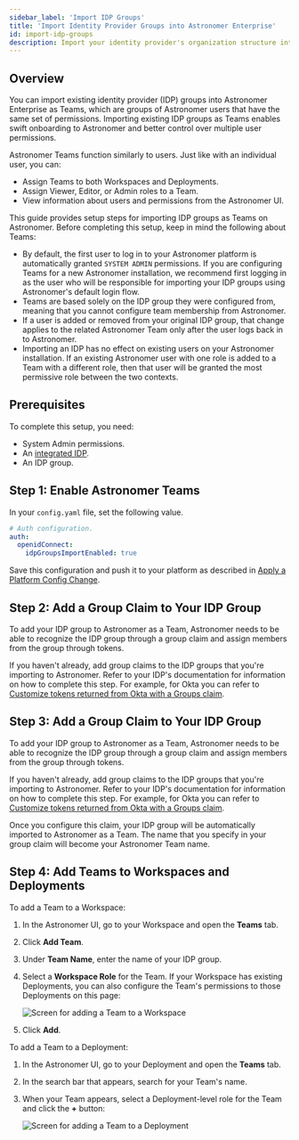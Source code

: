 ```yaml
---
sidebar_label: 'Import IDP Groups'
title: 'Import Identity Provider Groups into Astronomer Enterprise'
id: import-idp-groups
description: Import your identity provider's organization structure into Astronomer Enterprise.
---
```


## Overview

You can import existing identity provider (IDP) groups into Astronomer Enterprise as Teams, which are groups of Astronomer users that have the same set of permissions. Importing existing IDP groups as Teams enables swift onboarding to Astronomer and better control over multiple user permissions.

Astronomer Teams function similarly to users. Just like with an individual user, you can:

- Assign Teams to both Workspaces and Deployments.
- Assign Viewer, Editor, or Admin roles to a Team.
- View information about users and permissions from the Astronomer UI.

This guide provides setup steps for importing IDP groups as Teams on Astronomer. Before completing this setup, keep in mind the following about Teams:

- By default, the first user to log in to your Astronomer platform is automatically granted `SYSTEM ADMIN` permissions. If you are configuring Teams for a new Astronomer installation, we recommend first logging in as the user who will be responsible for importing your IDP groups using Astronomer's default login flow.
- Teams are based solely on the IDP group they were configured from, meaning that you cannot configure team membership from Astronomer.
- If a user is added or removed from your original IDP group, that change applies to the related Astronomer Team only after the user logs back in to Astronomer.
- Importing an IDP has no effect on existing users on your Astronomer installation. If an existing Astronomer user with one role is added to a Team with a different role, then that user will be granted the most permissive role between the two contexts.

## Prerequisites

To complete this setup, you need:

- System Admin permissions.
- An [integrated IDP](integrate-auth-system.md).
- An IDP group.

## Step 1: Enable Astronomer Teams

In your `config.yaml` file, set the following value.

```yaml
# Auth configuration.
auth:
  openidConnect:
    idpGroupsImportEnabled: true
```

Save this configuration and push it to your platform as described in [Apply a Platform Config Change](apply-platform-config.md).


## Step 2: Add a Group Claim to Your IDP Group

To add your IDP group to Astronomer as a Team, Astronomer needs to be able to recognize the IDP group through a group claim and assign members from the group through tokens.

If you haven't already, add group claims to the IDP groups that you're importing to Astronomer. Refer to your IDP's documentation for information on how to complete this step. For example, for Okta you can refer to [Customize tokens returned from Okta with a Groups claim](https://developer.okta.com/docs/guides/customize-tokens-groups-claim/main).

## Step 3: Add a Group Claim to Your IDP Group

To add your IDP group to Astronomer as a Team, Astronomer needs to be able to recognize the IDP group through a group claim and assign members from the group through tokens.

If you haven't already, add group claims to the IDP groups that you're importing to Astronomer. Refer to your IDP's documentation for information on how to complete this step. For example, for Okta you can refer to [Customize tokens returned from Okta with a Groups claim](https://developer.okta.com/docs/guides/customize-tokens-groups-claim/main).

Once you configure this claim, your IDP group will be automatically imported to Astronomer as a Team. The name that you specify in your group claim will become your Astronomer Team name.

## Step 4: Add Teams to Workspaces and Deployments

To add a Team to a Workspace:

1. In the Astronomer UI, go to your Workspace and open the **Teams** tab.
2. Click **Add Team**.
3. Under **Team Name**, enter the name of your IDP group.
4. Select a **Workspace Role** for the Team. If your Workspace has existing Deployments, you can also configure the Team's permissions to those Deployments on this page:

    ![Screen for adding a Team to a Workspace](/img/docs/add-team-workspace.png)

5. Click **Add**.

To add a Team to a Deployment:

1. In the Astronomer UI, go to your Deployment and open the **Teams** tab.
2. In the search bar that appears, search for your Team's name.
3. When your Team appears, select a Deployment-level role for the Team and click the **+** button:

    ![Screen for adding a Team to a Deployment](/img/docs/add-team-deployment.png)
